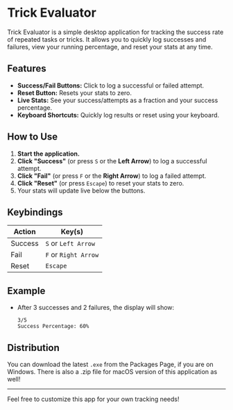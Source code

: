 # Trick Evaluator

Trick Evaluator is a simple desktop application for tracking the success rate of repeated tasks or tricks. It allows you to quickly log successes and failures, view your running percentage, and reset your stats at any time.

## Features

- **Success/Fail Buttons:** Click to log a successful or failed attempt.
- **Reset Button:** Resets your stats to zero.
- **Live Stats:** See your success/attempts as a fraction and your success percentage.
- **Keyboard Shortcuts:** Quickly log results or reset using your keyboard.

## How to Use

1. **Start the application.**
2. **Click "Success"** (or press `S` or the **Left Arrow**) to log a successful attempt.
3. **Click "Fail"** (or press `F` or the **Right Arrow**) to log a failed attempt.
4. **Click "Reset"** (or press `Escape`) to reset your stats to zero.
5. Your stats will update live below the buttons.

## Keybindings

| Action      | Key(s)                  |
|-------------|------------------------|
| Success     | `S` or `Left Arrow`    |
| Fail        | `F` or `Right Arrow`   |
| Reset       | `Escape`               |

## Example

- After 3 successes and 2 failures, the display will show:
  ```
  3/5
  Success Percentage: 60%
  ```

## Distribution

You can download the latest `.exe` from the Packages Page, if you are on Windows.
There is also a .zip file for macOS version of this application as well!

---

Feel free to customize this app for your own tracking needs!
